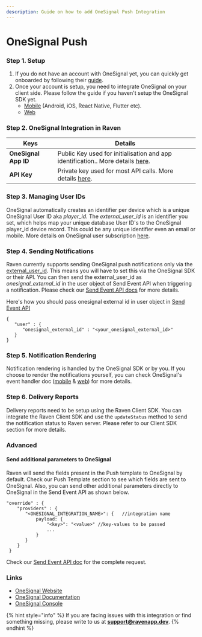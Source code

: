 ```yaml
---
description: Guide on how to add OneSignal Push Integration
---
```


# OneSignal Push

### Step 1. Setup

1. If you do not have an account with OneSignal yet, you can quickly get onboarded by following their [guide](https://documentation.onesignal.com/docs/onboarding-with-onesignal).
2. Once your account is setup, you need to integrate OneSignal on your client side. Please follow the guide if you haven't setup the OneSignal SDK yet.
   * [Mobile](https://documentation.onesignal.com/docs/mobile-sdk-setup) (Android, iOS, React Native, Flutter etc).
   * [Web](https://documentation.onesignal.com/docs/web-push-quickstart)



### Step 2. OneSignal Integration in Raven

| Keys                 | Details                                                                                                                                       |
| -------------------- | --------------------------------------------------------------------------------------------------------------------------------------------- |
| **OneSignal App ID** | Public Key used for initialisation and app identification.. More details [here](https://documentation.onesignal.com/docs/accounts-and-keys).  |
| **API Key**          | Private key used for most API calls. More details [here](https://documentation.onesignal.com/docs/accounts-and-keys).                         |



### Step 3. Managing User IDs

OneSignal automatically creates an identifier per device which is a unique OneSignal User ID aka _player\_id_. The _external\_user\_id_ is an identifier you set, which helps map your unique database User ID's to the OneSignal player\_id device record. This could be any unique identifier even an email or mobile. More details on OneSignal user subscription [here](https://documentation.onesignal.com/docs/users).



### Step 4. Sending Notifications

Raven currently supports sending OneSignal push notifications only via the [external\_user\_id](https://documentation.onesignal.com/docs/external-user-ids). This means you will have to set this via the OneSignal SDK or their API. You can then send the external\_user\_id as _onesignal\_external\_id_ in the user object of Send Event API when triggering a notification. Please check our [Send Event API docs](../../api-reference/send-event.md) for more details.

Here's how you should pass onesignal external id in user object in [Send Event API](../../api-reference/send-event.md)

```
{
   "user" : {
      "onesignal_external_id" : "<your_onesignal_external_id>"   
   }
}
```



### Step 5. Notification Rendering

Notification rendering is handled by the OneSignal SDK or by you. If you choose to render the notifications yourself, you can check OneSignal's event handler doc ([mobile](https://documentation.onesignal.com/docs/sdk-notification-event-handlers) & [web](https://documentation.onesignal.com/docs/web-push-sdk#receiving-notifications)) for more details.



### Step 6. Delivery Reports

Delivery reports need to be setup using the Raven Client SDK. You can integrate the Raven Client SDK and use the `updateStatus` method to send the notification status to Raven server. Please refer to our Client SDK section for more details.



### Advanced

#### Send additional parameters to OneSignal

Raven will send the fields present in the Push template to OneSignal by default. Check our Push Template section to see which fields are sent to OneSignal. Also, you can send other additional parameters directly to OneSignal in the Send Event API as shown below.

```
"override" : {
    "providers" : {
       "<ONESIGNAL_INTEGRATION_NAME>": {   //integration name
           payload: {
               "<key>": "<value>" //key-values to be passed
               ...
           }  
       }
    }
 }
```

Check our [Send Event API doc](../../api-reference/send-event.md) for the complete request.



### Links

* [OneSignal Website](https://onesignal.com)​
* [OneSignal Documentation](https://documentation.onesignal.com/docs/sending-notifications)
* [OneSignal Console](https://app.onesignal.com)

{% hint style="info" %}
If you are facing issues with this integration or find something missing, please write to us at **support@ravenapp.dev**.
{% endhint %}
